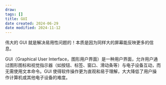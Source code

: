 ```yaml
---
draw:
tags: []
title: GUI
date created: 2024-06-29
date modified: 2024-11-12
---
```


伟大的 GUI 就是解决易用性问题的！本质是因为同样大的屏幕能反映更多的信息。

GUI（Graphical User Interface，图形用户界面）是一种用户界面，允许用户通过图形图标和视觉指示器（如按钮、标签、窗口、滑动条等）与电子设备互动，而无需使用文本命令。GUI 使得软件操作更为直观和易于理解，大大降低了用户操作计算机或其他电子设备的难度。
